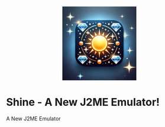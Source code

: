 <p align="center">
	<img src="Shine.png" width="200" height="200" alt="Shine">  
</p>

# Shine - A New J2ME Emulator!
A New J2ME Emulator 
